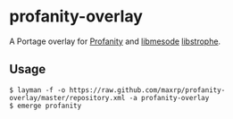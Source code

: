# profanity-overlay
A Portage overlay for [Profanity](https://profanity.im) and [libmesode](https://github.com/boothj5/libmesode) [libstrophe](http://strophe.im/libstrophe/).

## Usage
```
$ layman -f -o https://raw.github.com/maxrp/profanity-overlay/master/repository.xml -a profanity-overlay
$ emerge profanity
```
